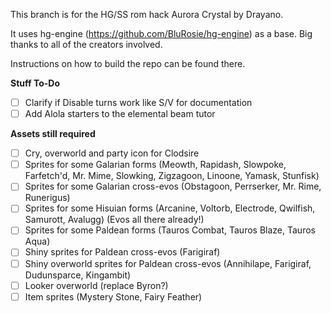 This branch is for the HG/SS rom hack Aurora Crystal by Drayano.

It uses hg-engine (https://github.com/BluRosie/hg-engine) as a base. Big thanks to all of the creators involved.

Instructions on how to build the repo can be found there.

**Stuff To-Do**
- [ ] Clarify if Disable turns work like S/V for documentation
- [ ] Add Alola starters to the elemental beam tutor

**Assets still required**
- [ ] Cry, overworld and party icon for Clodsire
- [ ] Sprites for some Galarian forms (Meowth, Rapidash, Slowpoke, Farfetch'd, Mr. Mime, Slowking, Zigzagoon, Linoone, Yamask, Stunfisk)
- [ ] Sprites for some Galarian cross-evos (Obstagoon, Perrserker, Mr. Rime, Runerigus)
- [ ] Sprites for some Hisuian forms (Arcanine, Voltorb, Electrode, Qwilfish, Samurott, Avalugg) (Evos all there already!)
- [ ] Sprites for some Paldean forms (Tauros Combat, Tauros Blaze, Tauros Aqua)
- [ ] Shiny sprites for Paldean cross-evos (Farigiraf)
- [ ] Shiny overworld sprites for Paldean cross-evos (Annihilape, Farigiraf, Dudunsparce, Kingambit)
- [ ] Looker overworld (replace Byron?)
- [ ] Item sprites (Mystery Stone, Fairy Feather)